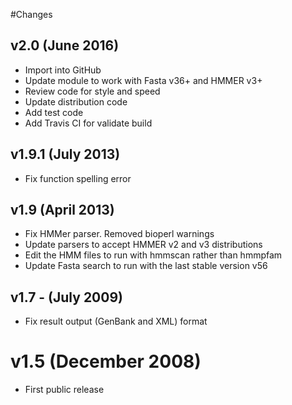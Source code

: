 #Changes

## v2.0 (June 2016)

* Import into GitHub
* Update module to work with Fasta v36+ and HMMER v3+
* Review code for style and speed
* Update distribution code
* Add test code
* Add Travis CI for validate build

## v1.9.1 (July 2013)

* Fix function spelling error

## v1.9 (April 2013)

* Fix HMMer parser. Removed bioperl warnings
* Update parsers to accept HMMER v2 and v3 distributions
* Edit the HMM files to run with hmmscan rather than hmmpfam
* Update Fasta search to run with the last stable version v56

## v1.7 - (July 2009)

* Fix result output (GenBank and XML) format

# v1.5 (December 2008)

* First public release

